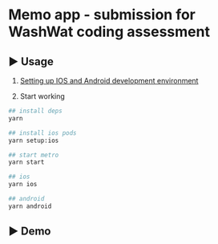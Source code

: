# Memo app - submission for WashWat coding assessment

## ▶️ Usage

1. [Setting up IOS and Android development environment](https://reactnative.dev/docs/environment-setup)

2. Start working

```bash
## install deps
yarn

## install ios pods
yarn setup:ios

## start metro
yarn start

## ios
yarn ios

## android
yarn android

```

## ▶️ Demo
